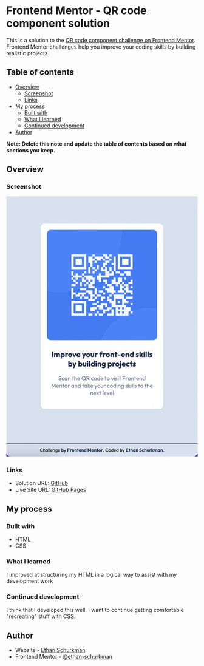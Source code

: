 # Frontend Mentor - QR code component solution

This is a solution to the [QR code component challenge on Frontend Mentor](https://www.frontendmentor.io/challenges/qr-code-component-iux_sIO_H). Frontend Mentor challenges help you improve your coding skills by building realistic projects. 

## Table of contents

- [Overview](#overview)
  - [Screenshot](#screenshot)
  - [Links](#links)
- [My process](#my-process)
  - [Built with](#built-with)
  - [What I learned](#what-i-learned)
  - [Continued development](#continued-development)
- [Author](#author)

**Note: Delete this note and update the table of contents based on what sections you keep.**

## Overview

### Screenshot

![](./images/screenshot.png)

### Links

- Solution URL: [GitHub](https://github.com/ethan-schurkman/qr-code-component-main)
- Live Site URL: [GitHub Pages](https://ethan-schurkman.github.io/qr-code-component-main/)

## My process

### Built with

- HTML
- CSS

### What I learned

I improved at structuring my HTML in a logical way to assist with my development work

### Continued development

I think that I developed this well. I want to continue getting comfortable "recreating" stuff with CSS.

## Author

- Website - [Ethan Schurkman](https://github.com/ethan-schurkman)
- Frontend Mentor - [@ethan-schurkman](https://www.frontendmentor.io/profile/ethan-schurkman)
